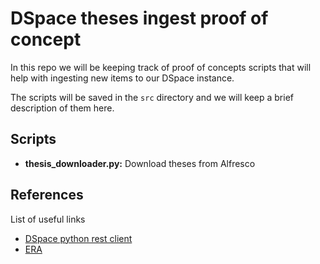 # DSpace theses ingest proof of concept

In this repo we will be keeping track of proof of concepts scripts that will
help with ingesting new items to our DSpace instance.

The scripts will be saved in the ``src`` directory and we will keep a brief
description of them here.

## Scripts

- **thesis_downloader.py:** Download theses from Alfresco

## References

List of useful links

- [DSpace python rest client](https://pypi.org/project/dspace-rest-client/)
- [ERA](https://ualberta.scholaris.ca/)

